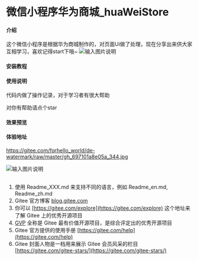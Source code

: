 # 微信小程序华为商城_huaWeiStore

#### 介绍
这个微信小程序是根据华为商城制作的，对页面Ui做了处理，现在分享出来供大家互相学习，喜欢记得start下哦~
![输入图片说明](huaWeiStore/images/gh_697101a8e05a_344.jpg)


#### 安装教程


#### 使用说明

代码内做了操作记录，对于学习者有很大帮助

对你有帮助请点个star

#### 效果预览


#### 体验地址
https://gitee.com/fqrhello_world/de-watermark/raw/master/gh_697101a8e05a_344.jpg

![输入图片说明](huaWeiStore/images/gh_697101a8e05a_344.jpg)


##

1.  使用 Readme\_XXX.md 来支持不同的语言，例如 Readme\_en.md, Readme\_zh.md
2.  Gitee 官方博客 [blog.gitee.com](https://blog.gitee.com)
3.  你可以 [https://gitee.com/explore](https://gitee.com/explore) 这个地址来了解 Gitee 上的优秀开源项目
4.  [GVP](https://gitee.com/gvp) 全称是 Gitee 最有价值开源项目，是综合评定出的优秀开源项目
5.  Gitee 官方提供的使用手册 [https://gitee.com/help](https://gitee.com/help)
6.  Gitee 封面人物是一档用来展示 Gitee 会员风采的栏目 [https://gitee.com/gitee-stars/](https://gitee.com/gitee-stars/)
